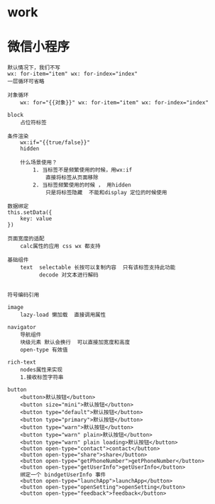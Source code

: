 # work



# 微信小程序
    默认情况下，我们不写
    wx: for-item="item" wx: for-index="index"
    一层循环可省略 

    对象循环
        wx: for="{{对象}}" wx: for-item="item" wx: for-index="index"

    block
        占位符标签
    
    条件渲染
        wx:if="{{true/false}}"
        hidden

        什么场景使用？
            1. 当标签不是频繁使用的时候，用wx:if
                直接将标签从页面移除
            2. 当标签频繁使用的时候 ， 用hidden
                只是将标签隐藏  不能和display 定位的时候使用  

    数据绑定 
    this.setData({
        key: value
    })

    页面宽度的适配
        calc属性的应用 css wx 都支持

    基础组件
        text  selectable 长按可以复制内容  只有该标签支持此功能     
              decode 对文本进行解码


    符号编码引用

    image
        lazy-load 懒加载  直接调用属性

    navigator
        导航组件
        块级元素 默认会换行  可以直接加宽度和高度
        open-type 有效值

    rich-text 
        nodes属性来实现
        1.接收标签字符串

    button
        <button>默认按钮</button>
        <button size="mini">默认按钮</button>
        <button type="default">默认按钮</button>
        <button type="primary">默认按钮</button>
        <button type="warn">默认按钮</button>
        <button type="warn" plain>默认按钮</button>
        <button type="warn" plain loading>默认按钮</button>
        <button open-type="contact">contact</button>
        <button open-type="share">share</button>
        <button open-type="getPhoneNumber">getPhoneNumber</button>
        <button open-type="getUserInfo">getUserInfo</button>
        绑定一个 bindgetUserInfo 事件
        <button open-type="launchApp">launchApp</button>
        <button open-type="openSetting">openSetting</button>
        <button open-type="feedback">feedback</button>